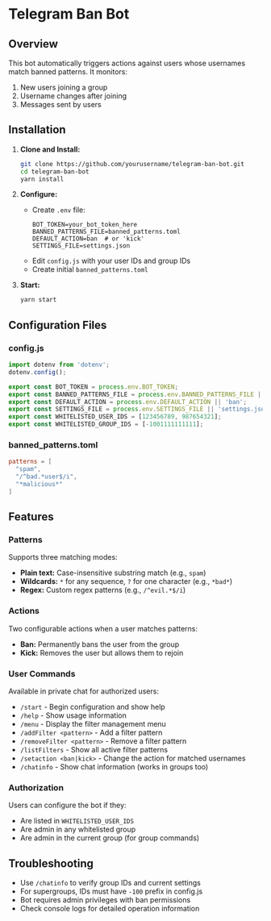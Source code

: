 # Telegram Ban Bot

## Overview

This bot automatically triggers actions against users whose usernames match banned patterns. It monitors:
1. New users joining a group
2. Username changes after joining
3. Messages sent by users

## Installation

1. **Clone and Install:**
   ```bash
   git clone https://github.com/yourusername/telegram-ban-bot.git
   cd telegram-ban-bot
   yarn install
   ```

2. **Configure:**
   - Create `.env` file:
     ```
     BOT_TOKEN=your_bot_token_here
     BANNED_PATTERNS_FILE=banned_patterns.toml
     DEFAULT_ACTION=ban  # or 'kick'
     SETTINGS_FILE=settings.json
     ```
   - Edit `config.js` with your user IDs and group IDs
   - Create initial `banned_patterns.toml`

3. **Start:**
   ```bash
   yarn start
   ```

## Configuration Files

### config.js
```js
import dotenv from 'dotenv';
dotenv.config();

export const BOT_TOKEN = process.env.BOT_TOKEN;
export const BANNED_PATTERNS_FILE = process.env.BANNED_PATTERNS_FILE || 'banned_patterns.toml';
export const DEFAULT_ACTION = process.env.DEFAULT_ACTION || 'ban';
export const SETTINGS_FILE = process.env.SETTINGS_FILE || 'settings.json';
export const WHITELISTED_USER_IDS = [123456789, 987654321];
export const WHITELISTED_GROUP_IDS = [-1001111111111];
```

### banned_patterns.toml
```toml
patterns = [
  "spam",
  "/^bad.*user$/i",
  "*malicious*"
]
```

## Features

### Patterns

Supports three matching modes:
- **Plain text:** Case-insensitive substring match (e.g., `spam`)
- **Wildcards:** `*` for any sequence, `?` for one character (e.g., `*bad*`)
- **Regex:** Custom regex patterns (e.g., `/^evil.*$/i`)

### Actions

Two configurable actions when a user matches patterns:
- **Ban:** Permanently bans the user from the group
- **Kick:** Removes the user but allows them to rejoin

### User Commands

Available in private chat for authorized users:

- `/start` - Begin configuration and show help
- `/help` - Show usage information
- `/menu` - Display the filter management menu
- `/addFilter <pattern>` - Add a filter pattern
- `/removeFilter <pattern>` - Remove a filter pattern
- `/listFilters` - Show all active filter patterns
- `/setaction <ban|kick>` - Change the action for matched usernames
- `/chatinfo` - Show chat information (works in groups too)

### Authorization

Users can configure the bot if they:
- Are listed in `WHITELISTED_USER_IDS`
- Are admin in any whitelisted group
- Are admin in the current group (for group commands)

## Troubleshooting

- Use `/chatinfo` to verify group IDs and current settings
- For supergroups, IDs must have `-100` prefix in config.js
- Bot requires admin privileges with ban permissions
- Check console logs for detailed operation information
